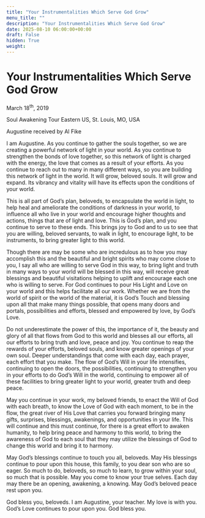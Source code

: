 ```yaml
---
title: "Your Instrumentalities Which Serve God Grow"
menu_title: ""
description: "Your Instrumentalities Which Serve God Grow"
date: 2025-08-10 06:00:00+00:00
draft: False
hidden: True
weight:
---
```

# Your Instrumentalities Which Serve God Grow

March 18<sup>th</sup>, 2019

Soul Awakening Tour Eastern US, St. Louis, MO, USA

Augustine received by Al Fike

I am Augustine. As you continue to gather the souls together, so we are creating a powerful network of light in your world. As you continue to strengthen the bonds of love together, so this network of light is charged with the energy, the love that comes as a result of your efforts. As you continue to reach out to many in many different ways, so you are building this network of light in the world. It will grow, beloved souls. It will grow and expand. Its vibrancy and vitality will have its effects upon the conditions of your world.

This is all part of God’s plan, beloveds, to encapsulate the world in light, to help heal and ameliorate the conditions of darkness in your world, to influence all who live in your world and encourage higher thoughts and actions, things that are of light and love. This is God’s plan, and you continue to serve to these ends. This brings joy to God and to us to see that you are willing, beloved servants, to walk in light, to encourage light, to be instruments, to bring greater light to this world.

Though there are may be some who are incredulous as to how you may accomplish this and the beautiful and bright spirits who may come close to you, I say all who are willing to serve God in this way, to bring light and truth in many ways to your world will be blessed in this way, will receive great blessings and beautiful visitations helping to uplift and encourage each one who is willing to serve. For God continues to pour His Light and Love on your world and this helps facilitate all our work. Whether we are from the world of spirit or the world of the material, it is God’s Touch and blessing upon all that make many things possible, that opens many doors and portals, possibilities and efforts, blessed and empowered by love, by God’s Love.

Do not underestimate the power of this, the importance of it, the beauty and glory of all that flows from God to this world and blesses all our efforts, all our efforts to bring truth and love, peace and joy. You continue to reap the rewards of your efforts, beloved souls, and know greater openings of your own soul. Deeper understandings that come with each day, each prayer, each effort that you make. The flow of God’s Will in your life intensifies, continuing to open the doors, the possibilities, continuing to strengthen you in your efforts to do God’s Will in the world, continuing to empower all of these facilities to bring greater light to your world, greater truth and deep peace.

May you continue in your work, my beloved friends, to enact the Will of God with each breath, to know the Love of God with each moment, to be in the flow, the great river of His Love that carries you forward bringing many gifts, surprises, blessings, awakenings, and opportunities in your life. This will continue and this must continue, for there is a great effort to awaken humanity, to help bring peace and harmony to this world, to bring the awareness of God to each soul that they may utilize the blessings of God to change this world and bring it to harmony.

May God’s blessings continue to touch you all, beloveds. May His blessings continue to pour upon this house, this family, to you dear son who are so eager. So much to do, beloveds, so much to learn, to grow within your soul, so much that is possible. May you come to know your true selves. Each day may there be an opening, awakening, a knowing. May God’s beloved peace rest upon you.

God bless you, beloveds. I am Augustine, your teacher. My love is with you. God’s Love continues to pour upon you. God bless you. 
